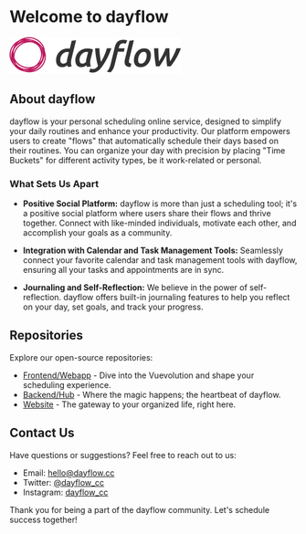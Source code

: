 # Welcome to dayflow

![dayflow Logo](https://github.com/dayflow-cc/.github/blob/main/profile/logo.png)

## About dayflow

dayflow is your personal scheduling online service, designed to simplify your daily routines and enhance your productivity. Our platform empowers users to create "flows" that automatically schedule their days based on their routines. You can organize your day with precision by placing "Time Buckets" for different activity types, be it work-related or personal.

### What Sets Us Apart

- **Positive Social Platform:** dayflow is more than just a scheduling tool; it's a positive social platform where users share their flows and thrive together. Connect with like-minded individuals, motivate each other, and accomplish your goals as a community.

- **Integration with Calendar and Task Management Tools:** Seamlessly connect your favorite calendar and task management tools with dayflow, ensuring all your tasks and appointments are in sync.

- **Journaling and Self-Reflection:** We believe in the power of self-reflection. dayflow offers built-in journaling features to help you reflect on your day, set goals, and track your progress.

## Repositories

Explore our open-source repositories:

- [Frontend/Webapp](https://github.com/dayflow-cc/webapp) - Dive into the Vuevolution and shape your scheduling experience.
- [Backend/Hub](https://github.com/dayflow-cc/hub) - Where the magic happens; the heartbeat of dayflow.
- [Website](https://github.com/dayflow-cc/website) - The gateway to your organized life, right here.

## Contact Us

Have questions or suggestions? Feel free to reach out to us:

- Email: [hello@dayflow.cc](mailto:hello@dayflow.cc)
- Twitter: [@dayflow_cc](https://twitter.com/dayflow_cc)
- Instagram: [dayflow_cc](https://www.instagram.com/dayflow_cc)

Thank you for being a part of the dayflow community. Let's schedule success together!
